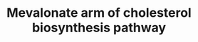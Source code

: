 ---
annotations:
- type: Pathway Ontology
  value: cholesterol biosynthetic pathway
- type: Pathway Ontology
  value: altered cholesterol biosynthetic pathway
- type: Pathway Ontology
  value: mitochondria transport pathway
- type: Pathway Ontology
  value: cholesterol biosynthetic pathway
- type: Cell Type Ontology
  value: obsolete metabolising cell
- type: Cell Type Ontology
  value: cell
authors:
- DeSl
- Egonw
- Fehrhart
- L Dupuis
- Mkutmon
description: he mevalonate arm of the cholesterol biosynthesis pathway for different
  cellular regions.
last-edited: 2021-05-27
organisms:
- Homo sapiens
redirect_from:
- /index.php/Pathway:WP4190
- /instance/WP4190
schema-jsonld:
- '@context': https://schema.org/
  '@id': https://wikipathways.github.io/pathways/WP4190.html
  '@type': Dataset
  creator:
    '@type': Organization
    name: WikiPathways
  description: he mevalonate arm of the cholesterol biosynthesis pathway for different
    cellular regions.
  keywords:
  - mevalonate-P
  - geranyl-PP
  - GGPS1
  - presqualene-PP
  - NAD+
  - mevalonate
  - fatty acids
  - FDFT1
  - ACAT1
  - acetoacetate
  - 3-hydroxy-3-methylglutaryl-CoA
  - IDI1
  - NAD(P)H
  - MVD
  - mevaldyl-CoA
  - HS-CoA
  - synthesis
  - mevalonate-PP
  - famesyl-PP
  - isopenthyl-PP
  - MVK
  - NAD(P)+
  - 'Mitochondrial '
  - H+
  - mevaldyl
  - 'cholesterol '
  - HMGCS1
  - PMVK
  - geranylgeranyl-PP
  - ACAT2
  - IDI2
  - dimethylallyl-PP
  - HMGCL
  - HMGCR
  - 'beta-oxidation of '
  - protein prenylation
  - acetoacetyl-CoA
  - squalene
  - FDPS
  - Acetyl-CoA
  - NADH
  license: CC0
  name: Mevalonate arm of cholesterol biosynthesis pathway
seo: CreativeWork
title: Mevalonate arm of cholesterol biosynthesis pathway
wpid: WP4190
---